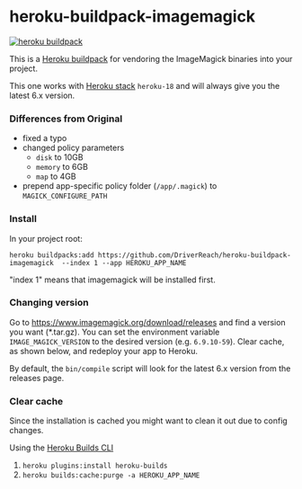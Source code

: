 heroku-buildpack-imagemagick
=================================

[![heroku buildpack](https://img.shields.io/badge/heroku-buildpack-blueviolet)](https://elements.heroku.com/buildpacks/q-m/heroku-buildpack-imagemagick)

This is a [Heroku buildpack](http://devcenter.heroku.com/articles/buildpacks) for vendoring the ImageMagick binaries into your project.

This one works with [Heroku stack](https://devcenter.heroku.com/articles/stack) `heroku-18` and will always give you the latest 6.x version.

### Differences from Original

- fixed a typo
- changed policy parameters
  - `disk` to 10GB
  - `memory` to 6GB
  - `map` to 4GB
- prepend app-specific policy folder (`/app/.magick`) to `MAGICK_CONFIGURE_PATH`

### Install

In your project root:

`heroku buildpacks:add https://github.com/DriverReach/heroku-buildpack-imagemagick  --index 1 --app HEROKU_APP_NAME`

"index 1" means that imagemagick will be installed first.

### Changing version
Go to https://www.imagemagick.org/download/releases and find a version you want (*.tar.gz).
You can set the environment variable `IMAGE_MAGICK_VERSION` to the desired version (e.g. `6.9.10-59`).
Clear cache, as shown below, and redeploy your app to Heroku.

By default, the `bin/compile` script will look for the latest 6.x version from the releases page.

### Clear cache
Since the installation is cached you might want to clean it out due to config changes.

Using the [Heroku Builds CLI](https://github.com/heroku/heroku-builds)

1. `heroku plugins:install heroku-builds`
2. `heroku builds:cache:purge -a HEROKU_APP_NAME`
